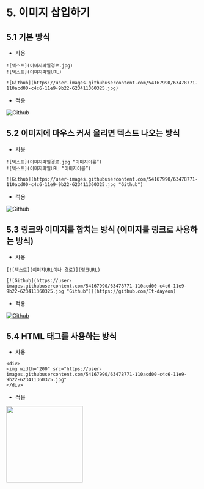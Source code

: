 # 5. 이미지 삽입하기
## 5.1 기본 방식

- 사용
```
![텍스트](이미지파일경로.jpg)
![텍스트](이미지파일URL)

![Github](https://user-images.githubusercontent.com/54167990/63478771-110acd00-c4c6-11e9-9b22-623411360325.jpg)
```
- 적용

![Github](https://user-images.githubusercontent.com/54167990/63478771-110acd00-c4c6-11e9-9b22-623411360325.jpg)


## 5.2 이미지에 마우스 커서 올리면 텍스트 나오는 방식

- 사용
```
![텍스트](이미지파일경로.jpg “이미지이름”) 
![텍스트](이미지파일URL “이미지이름”)

![Github](https://user-images.githubusercontent.com/54167990/63478771-110acd00-c4c6-11e9-9b22-623411360325.jpg "Github")
```

- 적용

![Github](https://user-images.githubusercontent.com/54167990/63478771-110acd00-c4c6-11e9-9b22-623411360325.jpg "Github")

## 5.3 링크와 이미지를 합치는 방식 (이미지를 링크로 사용하는 방식)

- 사용
```
[![텍스트](이미지URL이나 경로)](링크URL)

[![Github](https://user-images.githubusercontent.com/54167990/63478771-110acd00-c4c6-11e9-9b22-623411360325.jpg "Github")](https://github.com/It-dayeon)
```

- 적용

[![Github](https://user-images.githubusercontent.com/54167990/63478771-110acd00-c4c6-11e9-9b22-623411360325.jpg "Github")](https://github.com/It-dayeon)


## 5.4 HTML 태그를 사용하는 방식

- 사용
```
<div>
<img width="200" src="https://user-images.githubusercontent.com/54167990/63478771-110acd00-c4c6-11e9-9b22-623411360325.jpg" 
</div>
```

- 적용

<div>
<img width="200" src="https://user-images.githubusercontent.com/54167990/63478771-110acd00-c4c6-11e9-9b22-623411360325.jpg" 
</div>
